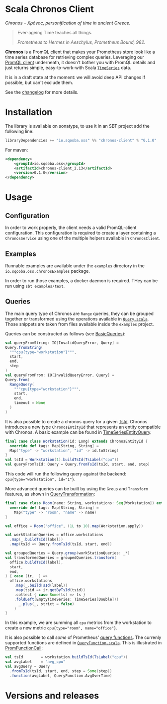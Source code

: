 # Scala Chronos Client

_Chronos – Χρόνος, personification of time in ancient Greece._

> Ever-ageing Time teaches all things.
>
> _Prometheus to Hermes in Aeschylus, Prometheus Bound, 982._

**Chronos** is a PromQL client that makes your Prometheus store look like a time series
database for retrieving complex queries. Leveraging our [PromQL client][2] underneath,
it doesn't bother you with PromQL details and just returns simple, easy-to-work-with
Scala [`TimeSeries`][2] data.

It is in a draft state at the moment: we will avoid deep API changes if possible, but
can't exclude them.

See the [changelog](CHANGELOG.md) for more details.

# Installation

The library is available on sonatype, to use it in an SBT project add the following line:

```scala
libraryDependencies += "io.sqooba.oss" %% "chronos-client" % "0.1.0"
```

For maven:

```xml
<dependency>
    <groupId>io.sqooba.oss</groupId>
    <artifactId>chronos-client_2.13</artifactId>
    <version>0.1.0</version>
</dependency>
```

# Usage

## Configuration

In order to work properly, the client needs a valid PromQL-client configuration.
This configuration is required to create a layer containing a `ChronosService` using one of the multiple helpers available in `ChronosClient`.

## Examples

Runnable examples are available under the `examples` directory in the `io.sqooba.oss.chronosExamples` package.

In order to run those examples, a docker daemon is required. THey can be run using `sbt examples/text`.

## Queries

The main query type of Chronos are `Range` queries, they can be grouped together or transformed using the operations available in
[`Query.scala`](src/main/scala/io/sqooba/oss/chronos/Query.scala). Those snippets are taken from files available inside the `examples` project.

Queries can be constructed as follows (see [BasicQueries](examples/src/test/scala/io/sqooba/oss/chronosExamples/BasicQueries.scala)):

```scala
val queryFromString: IO[InvalidQueryError, Query] =
Query.fromString(
  """cpu{type="workstation"}""",
  start,
  end,
  step
)
val queryFromProm: IO[InvalidQueryError, Query] =
Query.from(
  RangeQuery(
    """cpu{type="workstation"}""",
    start,
    end,
    timeout = None
  )
)
```

It is also possible to create a chronos query for a given [TsId][2].
Chronos introduces a new type `ChronosEntityId` that represents an entity compatible with Chronos.
A basic example can be found in [TimeSeriesEntityQuery](examples/src/test/scala/io/sqooba/oss/chronosExamples/TimeseriesEntityQuery.scala).

```scala
final case class Workstation(id: Long) extends ChronosEntityId {
  override def tags: Map[String, String] =
  Map("type" -> "workstation", "id" -> id.toString)
}
val tsId = Workstation(1).buildTsId(TsLabel("cpu"))
val queryFromTsId: Query = Query.fromTsId(tsId, start, end, step)
```

This code will run the following query against the backend: `cpu{type="workstation", id="1"}`.

More advanced queries can be built by using the `Group` and `Transform` features,
as shown in [QueryTransformation](examples/src/test/scala/io/sqooba/oss/chronosExamples/QueryTransformation.scala):

```scala
final case class Room(name: String, workstations: Seq[Workstation]) extends ChronosEntityId {
  override def tags: Map[String, String] =
    Map("type" -> "room", "name" -> name)
}

val office = Room("office", (1L to 10).map(Workstation.apply))

val workStationQueries = office.workstations
  .map(_.buildTsId(label))
  .map(tsId => Query.fromTsId(tsId, start, end))

val groupedQueries = Query.group(workStationQueries: _*)
val transformedQueries = groupedQueries.transform(
  office.buildTsId(label),
  start,
  end,
) { case (ir, _) =>
  office.workstations
    .map(_.buildTsId(label))
    .map(tsid => ir.getByTsId(tsid))
    .collect { case Some(ts) => ts }
    .foldLeft(EmptyTimeSeries: TimeSeries[Double])(
      _.plus(_, strict = false)
    )
}
```

In this example, we are summing all `cpu` metrics from the workstation to create a new metric `cpu{type="room", name="office"}`.

It is also possible to call _some_ of Prometheus' [query functions](https://prometheus.io/docs/prometheus/latest/querying/functions/).
The currenly supported functions are defined in [`QueryFunction.scala`](src/main/scala/io/sqooba/oss/chronos/QueryFunction.scala).
This is illustrated in [PromFunctionCall](examples/src/test/scala/io/sqooba/oss/chronosExamples/PromFunctionCall.scala):

```scala
val tsId        = workstation.buildTsId(TsLabel("cpu"))
val avgLabel    = "avg_cpu"
val avgQuery = Query
  .fromTsId(tsId, start, end, step = Some(step))
  .function(avgLabel, QueryFunction.AvgOverTime)
```

# Versions and releases

[1]: https://github.com/Sqooba/scala-promql-client
[2]: https://github.com/Sqooba/scala-timeseries-lib
